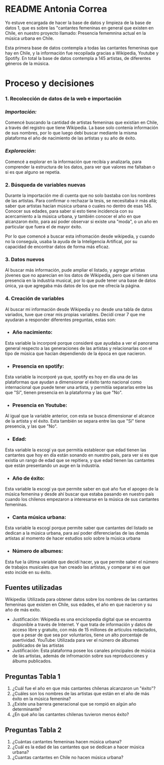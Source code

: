 # README Antonia Correa
Yo estuve encargada de hacer la base de datos y limpieza de la base de datos 1, que es sobre las "cantantes femeninas en general que existen en Chile, en nuestro proyecto llamado: Presencia fememnina actual en la música urbana en Chile.

Esta primera base de datos contempla a todas las cantantes femeninas que hay en Chile, y la información fue recopilada gracias a Wikipedia, Youtube y Spotify.
En total la base de datos contempla a 145 artistas, de diferentes géneros de la música.
# Proceso y decisiones 
### 1. Recolección de datos de la web e importación
### *Importación:*
Comencé buscando la cantidad de artistas femeninas que existían en Chile, a través del registro que tiene Wikipedia. La base solo contenía información de sus nombres, por lo que luego debí buscar mediante la misma plataforma el año de nacimiento de las artistas y su año de éxito.
### *Exploración*:
Comencé a explorar en la información que recibía y analizarla, para comprender la estructura de los datos, para ver que valores me faltaban o si es que alguno se repetía. 

### 2. Búsqueda de variables nuevas
Durante la importación me di cuenta que no solo bastaba con los nombres de las artistas. Para confirmar o rechazar la tesis, se necesitaba ir más allá; saber que artistas hacían música urbana o cuales no dentro de esas 145. Conocer sus edades, para saber si esto tiene incidencia con su acercamiento a la música urbana, y también conocer el año en que alcanzaron éxito, para así poder observar si existe una "moda", o un año en particular que fuera el de mayor éxito.

Por lo que comencé a buscar esta infromación desde wikipedia, y cuando no la conseguía, usaba la ayuda de la Inteligencia Artifical, por su capacidad de encontrar datos de forma más eficaz.

### 3. Datos nuevos
Al buscar más información, pude ampliar el listado, y agregar artistas jóvenes que no aparecían en los datos de Wikipedia, pero que si tienen una presencia en la industria musical, por lo que pude tener una base de datos única, ya que agregaba más datos de los que me ofrecía la página.

### 4. Creación de variables
Al buscar mi información desde Wikipedia y no desde una tabla de datos variados, tuve que crear mis propias variables.
Decidí crear 7 que me ayudaran a responder diferentes preguntas, estas son:
- ### Año nacimiento: 
Esta variable la incorporé porque consideré que ayudaba a ver el panorama general respecto a las generaciones de las artistas y relacionarlas con el tipo de música que hacían dependiendo de la época en que nacieron.
- ### Presencia en spotify:
 Esta variable la incorporé ya que, spotify es hoy en día una de las plataformas que ayudan a dimensionar el éxito tanto nacional como internacional que puede tener una artista, y permitiía separarlas entre las que "Sí", tienen presencia en la plataforma y las que "No".
- ### Presencia en Youtube: 
Al igual que la variable anterior, con esta se busca dimensionar el alcance de la artista y el éxito. Esta también se separa entre las que "Sí" tiene presencia, y las que "No".
- ### Edad:
 Esta variable la escogí ya que permitía establecer que edad tienen las cantantes que hoy en día están sonando en nuestro país, para ver si es que existía un rango de edad que se repitiera, y que edad tienen las cantantes que están presentando un auge en la industria.	
- ### Año de éxito: 
Esta variable la escogí ya que permite saber en qué año fue el apogeo de la música femenina y desde ahí buscar que estaba pasando en nuestro país cuando los chilenos empezaron a interesarse en la música de sus cantantes femeninas.
- ### Canta música urbana:
 Esta variable la escogí porque permite saber que cantantes del listado se dedican a la música urbana, para así poder diferenciarlas de las demás artistas al momento de hacer estudios solo sobre la música urbana 
- ### Número de albumes:
Esta fue la última variable que decidí hacer, ya que permite saber el número de trabajos musicales que han creado las artistas, y comparar si es que esto incide en su éxito.

## Fuentes utilizadas 
Wikipedia: Utilizada para obtener datos sobre los nombres de las cantantes femeninas que existen en Chile, sus edades, el año en que nacieron y su año de más exito.
- Justificación: Wkipedia es una enciclopedia digital que se encuentra disponible a través de Internet. Y que trata de información y datos de acceso libre y gratuito, con más de 15 millones de artículos redactados, que a pesar de que sea por voluntarios, tiene un alto porcentaje de asertividad.
YouTube: Utilizada para ver el número de álbumes publicados de las artistas  
- Justificación: Esta plataforma posee los canales principales de música de las artistas, además de infromación sobre sus reproducciones y álbums publicados.

## Preguntas Tabla 1
1. ¿Cuál fue el año en que más cantantes chilenas alcanzaron un "éxito"?
2. ¿Cuáles son los nombres de las artistas que están en el año de más éxito en la música femenina?
4. ¿Existe una barrera generacional que se rompió en algún año determinante?
5. ¿En qué año las cantantes chilenas tuvieron menos éxito?

## Preguntas Tabla 2
1. ¿Cuántas cantantes femeninas hacen música urbana?
2. ¿Cuál es la edad de las cantantes que se dedican a hacer música urbana?
3. ¿Cuantas cantantes en Chile no hacen música urbana?
